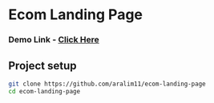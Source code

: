 # Ecom Landing Page

### Demo Link - <a href="https://imaginative-taiyaki-519cce.netlify.app/" target="_blank">Click Here</a>

## Project setup
```sh
git clone https://github.com/aralim11/ecom-landing-page
cd ecom-landing-page
```
